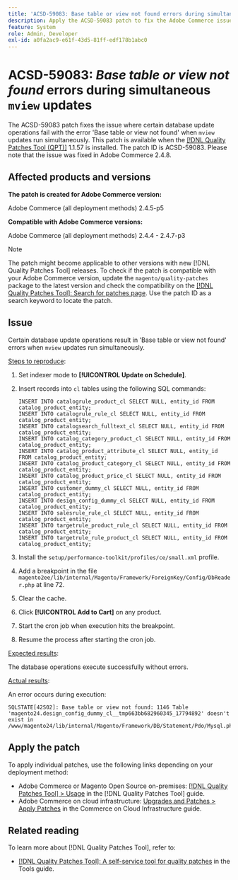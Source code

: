 ```yaml
---
title: 'ACSD-59083: Base table or view not found errors during simultaneous mview updates'
description: Apply the ACSD-59083 patch to fix the Adobe Commerce issue where certain database update operations fail with the error 'Base table or view not found'.
feature: System
role: Admin, Developer
exl-id: a0fa2ac9-e61f-43d5-81ff-edf178b1abc0
---
```

# ACSD-59083: *Base table or view not found* errors during simultaneous `mview` updates

The ACSD-59083 patch fixes the issue where certain database update operations fail with the error 'Base table or view not found' when `mview` updates run simultaneously. This patch is available when the [[!DNL Quality Patches Tool (QPT)]](/help/tools/quality-patches-tool/quality-patches-tool-to-self-serve-quality-patches.md) 1.1.57 is installed. The patch ID is ACSD-59083. Please note that the issue was fixed in Adobe Commerce 2.4.8.

## Affected products and versions

**The patch is created for Adobe Commerce version:**

Adobe Commerce (all deployment methods)  2.4.5-p5

**Compatible with Adobe Commerce versions:**

Adobe Commerce (all deployment methods) 2.4.4 - 2.4.7-p3

>[!NOTE]
>
>The patch might become applicable to other versions with new [!DNL Quality Patches Tool] releases. To check if the patch is compatible with your Adobe Commerce version, update the `magento/quality-patches` package to the latest version and check the compatibility on the [[!DNL Quality Patches Tool]: Search for patches page](https://experienceleague.adobe.com/tools/commerce-quality-patches/index.html). Use the patch ID as a search keyword to locate the patch.

## Issue

Certain database update operations result in 'Base table or view not found' errors when `mview` updates run simultaneously.

<u>Steps to reproduce</u>:

1. Set indexer mode to **[!UICONTROL Update on Schedule]**.
1. Insert records into `cl` tables using the following SQL commands:

    ```
    INSERT INTO catalogrule_product_cl SELECT NULL, entity_id FROM catalog_product_entity;
    INSERT INTO catalogrule_rule_cl SELECT NULL, entity_id FROM catalog_product_entity;
    INSERT INTO catalogsearch_fulltext_cl SELECT NULL, entity_id FROM catalog_product_entity;
    INSERT INTO catalog_category_product_cl SELECT NULL, entity_id FROM catalog_product_entity;
    INSERT INTO catalog_product_attribute_cl SELECT NULL, entity_id FROM catalog_product_entity;
    INSERT INTO catalog_product_category_cl SELECT NULL, entity_id FROM catalog_product_entity;
    INSERT INTO catalog_product_price_cl SELECT NULL, entity_id FROM catalog_product_entity;
    INSERT INTO customer_dummy_cl SELECT NULL, entity_id FROM catalog_product_entity;
    INSERT INTO design_config_dummy_cl SELECT NULL, entity_id FROM catalog_product_entity;
    INSERT INTO salesrule_rule_cl SELECT NULL, entity_id FROM catalog_product_entity;
    INSERT INTO targetrule_product_rule_cl SELECT NULL, entity_id FROM catalog_product_entity;
    INSERT INTO targetrule_rule_product_cl SELECT NULL, entity_id FROM catalog_product_entity;
    ```

1. Install the `setup/performance-toolkit/profiles/ce/small.xml` profile.
1. Add a breakpoint in the file `magento2ee/lib/internal/Magento/Framework/ForeignKey/Config/DbReader.php` at line 72.
1. Clear the cache.
1. Click **[!UICONTROL Add to Cart]** on any product.
1. Start the cron job when execution hits the breakpoint.
1. Resume the process after starting the cron job.

<u>Expected results</u>:

The database operations execute successfully without errors.

<u>Actual results</u>:

An error occurs during execution:

```
SQLSTATE[42S02]: Base table or view not found: 1146 Table 'magento24.design_config_dummy_cl__tmp663bb682960345_17794892' doesn't exist in /www/magento24/lib/internal/Magento/Framework/DB/Statement/Pdo/Mysql.php:90
```

## Apply the patch

To apply individual patches, use the following links depending on your deployment method:

* Adobe Commerce or Magento Open Source on-premises: [[!DNL Quality Patches Tool] > Usage](/help/tools/quality-patches-tool/usage.md) in the [!DNL Quality Patches Tool] guide.
* Adobe Commerce on cloud infrastructure: [Upgrades and Patches > Apply Patches](https://experienceleague.adobe.com/docs/commerce-cloud-service/user-guide/develop/upgrade/apply-patches.html) in the Commerce on Cloud Infrastructure guide.


## Related reading

To learn more about [!DNL Quality Patches Tool], refer to:

* [[!DNL Quality Patches Tool]: A self-service tool for quality patches](/help/tools/quality-patches-tool/quality-patches-tool-to-self-serve-quality-patches.md) in the Tools guide.

